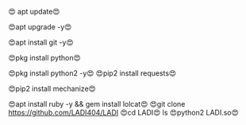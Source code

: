 😍 apt update😍

 😍apt upgrade -y😍

 😍apt install git -y😍

 😍pkg install python😍

😍pkg install python2 -y😍
 😍pip2 install requests😍

 😍pip2 install mechanize😍

 😍apt install ruby -y && gem install lolcat😍
😍git clone https://github.com/LADI404/LADI
😍cd LADI😍
ls
😍python2 LADI.so😍
